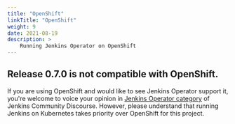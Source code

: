```yaml
---
title: "OpenShift"
linkTitle: "OpenShift"
weight: 9
date: 2021-08-19
description: >
    Running Jenkins Operator on OpenShift
---
```


## Release 0.7.0 is not compatible with OpenShift.
If you are using OpenShift and would like to see Jenkins Operator support it, you're welcome to voice your opinion in
[Jenkins Operator category] of Jenkins Community Discourse.
However, please understand that running Jenkins on Kubernetes takes priority over OpenShift for this project.



[Jenkins Operator category]:https://community.jenkins.io/c/contributing/jenkins-operator/20